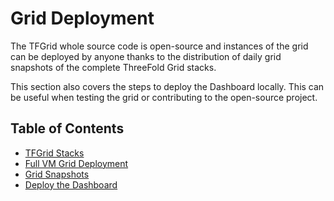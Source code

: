 # Grid Deployment

The TFGrid whole source code is open-source and instances of the grid can be deployed by anyone thanks to the distribution of daily grid snapshots of the complete ThreeFold Grid stacks.

This section also covers the steps to deploy the Dashboard locally. This can be useful when testing the grid or contributing to the open-source project.

## Table of Contents

- [TFGrid Stacks](./tfgrid_stacks.md)
- [Full VM Grid Deployment](./grid_deployment_full_vm.md)
- [Grid Snapshots](./snapshots.md)
- [Deploy the Dashboard](./deploy_dashboard.md)